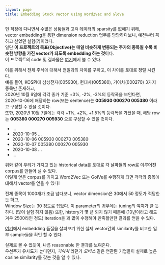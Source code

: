 ```yaml
---
layout: page
title: Embedding Stock Vector using Word2Vec and GloVe
---
```


현 직장에 다니면서 수많은 상품들과 고객 데이터의 sparsity를 없애기 위해,  
vector embedding을 통한 dimension reduction 업무를 담당하다보니, 예전부터 꼭 하고 싶었던 실험(?)이었다.  
일단 **이 프로젝트의 목표(Objective)는 매일 비슷하게 변동되는 주가의 종목일 수록 비슷한 방향을 가진 vector가 되도록 embedding 하는 것**이다.  
이 프로젝트의 code 및 결과물은 [여기](https://github.com/kh-kim/stock2vec)에서 볼 수 있다.  

이를 위해서 전체 주식에 대해서 전일과의 차이를 구하고, 이 차이를 토대로 정렬 시킨다.  
예를 들어, KOSPI에 삼성전자(005930), 현대차(005380), 기아차(000270) 3가지 종목만 존재하고,  
2020년 10월 6일에 각각 종가 기준 +3%, -2%, -3%의 등락폭을 보인다면,  
2020-10-06에 해당하는 row(또는 sentence)는 **005930 000270 005380** 이라고 구성할 수 있을 것이다.  
또한, 2020년 10월 7일에는 각각 +1%, +2%, +1.5%의 등락폭을 가졌을 때, 해당 row는 **005380 000270 005930** 으로 구성할 수 있을 것이다.  

- ...
- 2020-10-05 ...
- 2020-10-06 005930 000270 005380
- 2020-10-07 005380 000270 005930
- 2020-10-08 ...
- ...

위와 같이 우리가 가지고 있는 historical data를 토대로 각 날짜들의 row로 이루어진 corpus를 만들어 낼 수 있다.  
이렇게 얻은 corpus를 가지고 Word2Vec 또는 GolVe를 수행하게 되면 각각의 종목에 대해서 vector를 얻을 수 있다!  

전체 종목이 1000개가 조금 넘다보니, vector dimension은 30에서 50 정도가 적당한 듯 하고,  
Window Size는 30 정도로 잡았다. 이 parameter의 경우에는 tuning의 여지가 클 듯 하다. (많이 실험 하지 않음)
또한, history가 몇 년 되지 않기 때문에 (10년이라고 해도 겨우 2500라인 정도) iteration을 꽤 많이 수행해야 만족할만한 결과를 얻을 수 있다. 

[여기](https://github.com/kh-kim/stock2vec/blob/master/README.md)에서 embedding 품질을 살펴보기 위한 실제 vector간의 similarity를 비교한 일부 sample들을 확인 할 수 있다.

실제로 볼 수 있듯이, 나름 reasonable 한 결과를 보여준다.  
우선주가 유사도가 높다던지, *기아차* 라던가 *모비스* 같은 연관된 기업들이 실제로 높은 cosine similarity를 갖는 것을 알 수 있다.  

